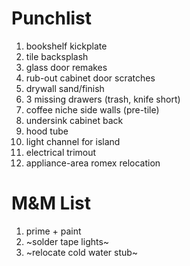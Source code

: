 # Punchlist

1. bookshelf kickplate
1. tile backsplash
1. glass door remakes
1. rub-out cabinet door scratches
1. drywall sand/finish
1. 3 missing drawers (trash, knife short)
1. coffee niche side walls (pre-tile)
1. undersink cabinet back
1. hood tube
1. light channel for island
1. electrical trimout
1. appliance-area romex relocation


# M&M List

1. prime + paint
1. ~solder tape lights~
1. ~relocate cold water stub~
